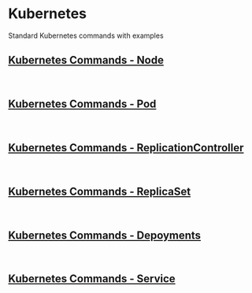 # Kubernetes

Standard Kubernetes commands with examples

## [Kubernetes Commands - Node](README-NODE.md)

<br/>

## [Kubernetes Commands - Pod](README-POD.md)

<br/>

## [Kubernetes Commands - ReplicationController](README-RC.md)

<br/>

## [Kubernetes Commands - ReplicaSet](README-RS.md)

<br/>

## [Kubernetes Commands - Depoyments](README-Deployment.md)

<br/>

## [Kubernetes Commands - Service](README-Service.md)

<br/>
<br/>
